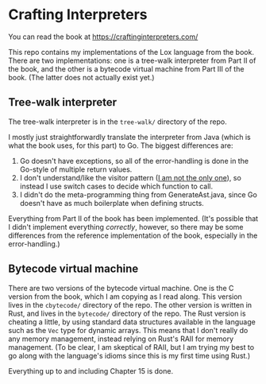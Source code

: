 # Crafting Interpreters

You can read the book at https://craftinginterpreters.com/

This repo contains my implementations of the Lox language from the book.
There are two implementations: one is a tree-walk interpreter from Part II of
the book, and the other is a bytecode virtual machine from Part III of
the book. (The latter does not actually exist yet.)

## Tree-walk interpreter

The tree-walk interpreter is in the `tree-walk/` directory of the repo.

I mostly just straightforwardly translate the interpreter from Java (which is
what the book uses, for this part) to Go. The biggest differences are:

1. Go doesn't have exceptions, so all of the error-handling is done in the
   Go-style of multiple return values.
2. I don't understand/like the visitor pattern
   ([I am not the only one](https://grugbrain.dev/#grug-on-visitor-pattern)),
   so instead I use switch cases to decide which function to call.
3. I didn't do the meta-programming thing from GenerateAst.java, since Go
   doesn't have as much boilerplate when defining structs.

Everything from Part II of the book has been implemented. (It's possible
that I didn't implement everything _correctly_, however, so there may
be some differences from the reference implementation of the book,
especially in the error-handling.)

## Bytecode virtual machine

There are two versions of the bytecode virtual machine.
One is the C version from the book, which I am copying as I read along. This
version lives in the `cbytecode/` directory of the repo.
The other version is written in Rust, and lives in the `bytecode/` directory of
the repo.
The Rust version is cheating a little, by using standard data structures
available in the language such as the `Vec` type for dynamic arrays. This means
that I don't really do any memory management, instead relying on Rust's RAII
for memory management. (To be clear, I am skeptical of RAII, but I am trying my
best to go along with the language's idioms since this is my first time using
Rust.)

Everything up to and including Chapter 15 is done.
